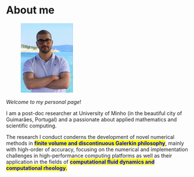 # About me

<figure><img src=".gitbook/assets/photo.jpg" alt="" width="143"><figcaption></figcaption></figure>

_Welcome to my personal page_!

I am a post-doc researcher at University of Minho (in the beautiful city of Guimarães, Portugal) and a passionate about applied mathematics and scientific computing.

The research I conduct conderns the development of novel numerical methods in <mark style="color:blue;">**finite volume and discontinuous Galerkin philosophy**</mark>, mainly with high-order of accuracy, focusing on the numerical and implementation challenges in high-performance computing platforms as well as their application in the fields of <mark style="color:blue;">**computational fluid dynamics and computational rheology.**</mark>
